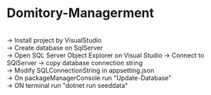 # Domitory-Managerment
<br />
-> Install project by VisualStudio <br />
-> Create database on SqlServer<br />
-> Open SQL Server Object Explorer on Visual Studio -> Connect to SQlServer -> copy database connection string<br />
-> Modify SQLConnectionString in appsetting.json <br />
-> On packageManagerConsole run "Update-Database" <br />
-> ON terminal run "dotnet run seeddata" <br />
